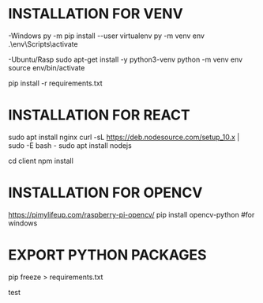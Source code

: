 # INSTALLATION FOR VENV

-Windows
py -m pip install --user virtualenv
py -m venv env
.\env\Scripts\activate

-Ubuntu/Rasp
sudo apt-get install -y python3-venv
python -m venv env
source env/bin/activate

pip install -r requirements.txt

# INSTALLATION FOR REACT

sudo apt install nginx
curl -sL https://deb.nodesource.com/setup_10.x | sudo -E bash -
sudo apt install nodejs

cd client
npm install

# INSTALLATION FOR OPENCV

https://pimylifeup.com/raspberry-pi-opencv/
pip install opencv-python #for windows

# EXPORT PYTHON PACKAGES

pip freeze > requirements.txt

test
